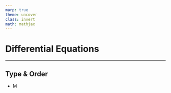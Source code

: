 ```yaml
---
marp: true
theme: uncover
class: invert
math: mathjax
---
```


# <!--fit--> Differential Equations


<!--_footer: Made for SIGF23-->
---

## Type & Order

* M